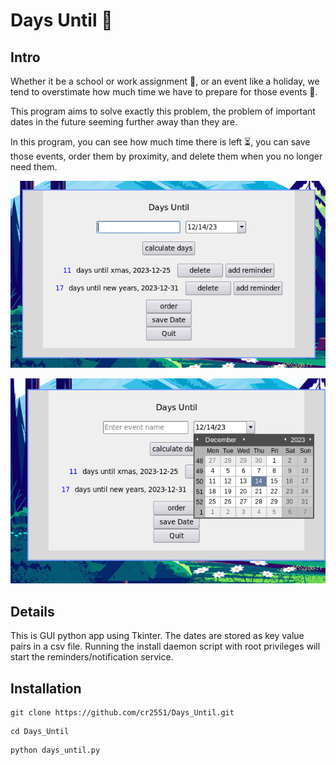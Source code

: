 # Days Until 📅

## Intro

 Whether it be a school or work assignment 🎯, or an event like a holiday, we tend to overstimate how much time we have to prepare for those events 📅.

This program aims to solve exactly this problem, the problem of important dates in the future seeming further away than they are.

In this program, you can see how much time there is left ⏳, you can save those events, order them by proximity, and delete them when you no longer need
them.

![program view](days_until_images/base.png)

![program showing date picker](days_until_images/with_calendar_entry.png)

## Details

This is GUI python app using Tkinter. The dates are stored as key value pairs in a csv file.
Running the install daemon script with root privileges will start the reminders/notification service.

## Installation

```shell
git clone https://github.com/cr2551/Days_Until.git
```

```shell
cd Days_Until
```

```shell
python days_until.py
```
